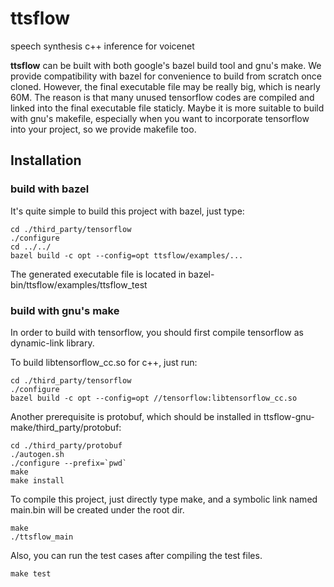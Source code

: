 # ttsflow

speech synthesis c++ inference for voicenet

**ttsflow** can be built with both google's bazel build tool and gnu's make.
We provide compatibility with bazel for convenience to build from scratch
once cloned. However, the final executable file may be really big, which
is nearly 60M. The reason is that many unused tensorflow codes are
compiled and linked into the final executable file staticly. Maybe it is
more suitable to build with gnu's makefile, especially when you want to
incorporate tensorflow into your project, so we provide makefile too.

## Installation

### build with bazel

It's quite simple to build this project with bazel, just type:
```shell
cd ./third_party/tensorflow
./configure
cd ../../
bazel build -c opt --config=opt ttsflow/examples/...
```

The generated executable file is located in bazel-bin/ttsflow/examples/ttsflow_test

### build with gnu's make

In order to build with tensorflow, you should first compile tensorflow
as dynamic-link library.

To build libtensorflow_cc.so for c++, just run:
```shell
cd ./third_party/tensorflow
./configure
bazel build -c opt --config=opt //tensorflow:libtensorflow_cc.so
```

Another prerequisite is protobuf, which should be installed in ttsflow-gnu-make/third_party/protobuf:
```
cd ./third_party/protobuf
./autogen.sh
./configure --prefix=`pwd`
make
make install
```

To compile this project, just directly type make, and a symbolic link named main.bin will
be created under the root dir.
```shell
make
./ttsflow_main
```

Also, you can run the test cases after compiling the test files.
```shell
make test
```
